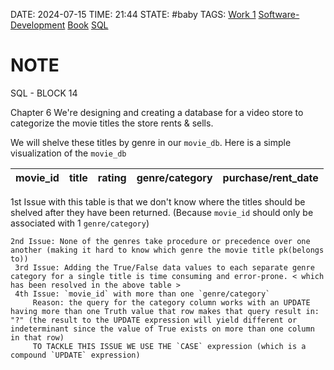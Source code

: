 DATE: 2024-07-15
TIME: 21:44
STATE: #baby 
TAGS: [Work 1](Work%201.md) [Software-Development](./Software-Development.md) [Book](./Book.md) [SQL](./SQL.md)
# NOTE

SQL - BLOCK 14 

Chapter 6 
We're designing and creating a database for a video store to categorize the movie titles the store rents & sells. 

We will shelve these titles by genre in our `movie_db`.
		Here is a simple visualization of the `movie_db`

| movie_id | title | rating | genre/category | purchase/rent_date |
| -------- | ----- | ------ | -------------- | ------------------ |

1st Issue with this table is that we don't know where the titles should be shelved after they have been returned. (Because `movie_id` should only be associated with 1 `genre/category`)

	2nd Issue: None of the genres take procedure or precedence over one another (making it hard to know which genre the movie title pk(belongs to))
	 3rd Issue: Adding the True/False data values to each separate genre category for a single title is time consuming and error-prone. < which has been resolved in the above table >
	 4th Issue: `movie_id` with more than one `genre/category` 
		 Reason: the query for the category column works with an UPDATE having more than one Truth value that row makes that query result in: "?" (the result to the UPDATE expression will yield different or indeterminant since the value of True exists on more than one column in that row)
		 TO TACKLE THIS ISSUE WE USE THE `CASE` expression (which is a compound `UPDATE` expression)